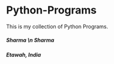 # Python-Programs

This is my collection of Python Programs.
##### Sharma \n Sharma
##### Etawah,  India
